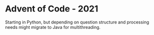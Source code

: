 # Advent of Code - 2021
Starting in Python, but depending on question structure and processing needs might migrate to Java for multithreading.
